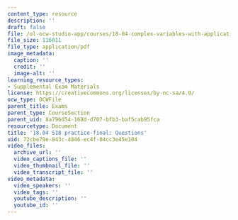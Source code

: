 ```yaml
---
content_type: resource
description: ''
draft: false
file: /ol-ocw-studio-app/courses/18-04-complex-variables-with-applications-spring-2018/72cbe79e843c4846ec4f04cc3e45e104_MIT18_04S18_practice-final.pdf
file_size: 116011
file_type: application/pdf
image_metadata:
  caption: ''
  credit: ''
  image-alt: ''
learning_resource_types:
- Supplemental Exam Materials
license: https://creativecommons.org/licenses/by-nc-sa/4.0/
ocw_type: OCWFile
parent_title: Exams
parent_type: CourseSection
parent_uid: 8a796d54-168d-d707-bfb3-baf5cab95fca
resourcetype: Document
title: '18.04 S18 practice-final: Questions'
uid: 72cbe79e-843c-4846-ec4f-04cc3e45e104
video_files:
  archive_url: ''
  video_captions_file: ''
  video_thumbnail_file: ''
  video_transcript_file: ''
video_metadata:
  video_speakers: ''
  video_tags: ''
  youtube_description: ''
  youtube_id: ''
---
```

